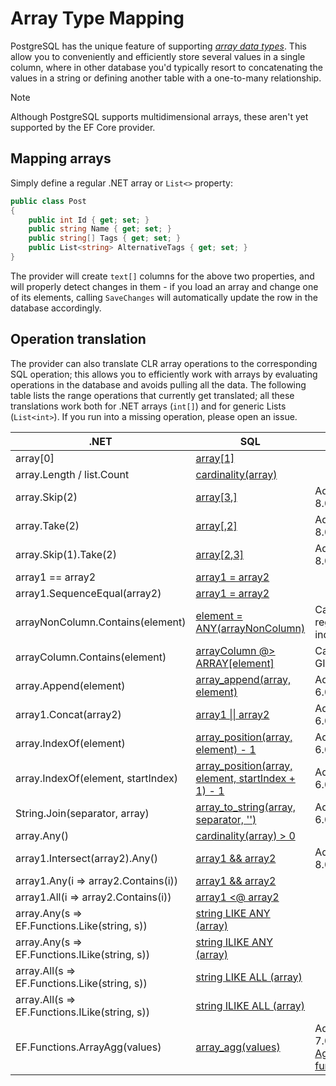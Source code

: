 # Array Type Mapping

PostgreSQL has the unique feature of supporting [*array data types*](https://www.postgresql.org/docs/current/static/arrays.html). This allow you to conveniently and efficiently store several values in a single column, where in other database you'd typically resort to concatenating the values in a string or defining another table with a one-to-many relationship.

> [!NOTE]
> Although PostgreSQL supports multidimensional arrays, these aren't yet supported by the EF Core provider.

## Mapping arrays

Simply define a regular .NET array or `List<>` property:

```c#
public class Post
{
    public int Id { get; set; }
    public string Name { get; set; }
    public string[] Tags { get; set; }
    public List<string> AlternativeTags { get; set; }
}
```

The provider will create `text[]` columns for the above two properties, and will properly detect changes in them - if you load an array and change one of its elements, calling `SaveChanges` will automatically update the row in the database accordingly.

## Operation translation

The provider can also translate CLR array operations to the corresponding SQL operation; this allows you to efficiently work with arrays by evaluating operations in the database and avoids pulling all the data. The following table lists the range operations that currently get translated; all these translations work both for .NET arrays (`int[]`) and for generic Lists (`List<int>`). If you run into a missing operation, please open an issue.

.NET                                          | SQL                                                                                                                                      | Notes
--------------------------------------------- | ---------------------------------------------------------------------------------------------------------------------------------------- | ----
array[0]                                      | [array\[1\]](https://www.postgresql.org/docs/current/arrays.html#ARRAYS-ACCESSING)                                                       |
array.Length / list.Count                     | [cardinality(array)](https://www.postgresql.org/docs/current/static/functions-array.html#ARRAY-FUNCTIONS-TABLE)                          |
array.Skip(2)                                 | [array\[3,\]](https://www.postgresql.org/docs/current/arrays.html#ARRAYS-ACCESSING)                                                      | Added in 8.0
array.Take(2)                                 | [array\[,2\]](https://www.postgresql.org/docs/current/arrays.html#ARRAYS-ACCESSING)                                                      | Added in 8.0
array.Skip(1).Take(2)                         | [array\[2,3\]](https://www.postgresql.org/docs/current/arrays.html#ARRAYS-ACCESSING)                                                     | Added in 8.0
array1 == array2                              | [array1 = array2](https://www.postgresql.org/docs/current/static/arrays.html)                                                            |
array1.SequenceEqual(array2)                  | [array1 = array2](https://www.postgresql.org/docs/current/static/arrays.html)                                                            |
arrayNonColumn.Contains(element)              | [element = ANY(arrayNonColumn)](https://www.postgresql.org/docs/current/static/functions-comparisons.html#AEN21104)                      | Can use regular index
arrayColumn.Contains(element)                 | [arrayColumn @> ARRAY\[element\]](https://www.postgresql.org/docs/current/functions-array.html#ARRAY-OPERATORS-TABLE)                    | Can use GIN index
array.Append(element)                         | [array_append(array, element)](https://www.postgresql.org/docs/current/functions-array.html#ARRAY-FUNCTIONS-TABLE)                       | Added in 6.0
array1.Concat(array2)                         | [array1 \|\| array2](https://www.postgresql.org/docs/current/functions-array.html#ARRAY-FUNCTIONS-TABLE)                                 | Added in 6.0
array.IndexOf(element)                        | [array_position(array, element) - 1](https://www.postgresql.org/docs/current/functions-array.html#ARRAY-FUNCTIONS-TABLE)                 | Added in 6.0
array.IndexOf(element, startIndex)            | [array_position(array, element, startIndex + 1) - 1](https://www.postgresql.org/docs/current/functions-array.html#ARRAY-FUNCTIONS-TABLE) | Added in 6.0
String.Join(separator, array)                 | [array_to_string(array, separator, '')](https://www.postgresql.org/docs/current/functions-array.html#ARRAY-FUNCTIONS-TABLE)              | Added in 6.0
array.Any()                                   | [cardinality(array) > 0](https://www.postgresql.org/docs/current/static/functions-array.html#ARRAY-FUNCTIONS-TABLE)                      |
array1.Intersect(array2).Any()                | [array1 && array2](https://www.postgresql.org/docs/current/functions-array.html#ARRAY-OPERATORS-TABLE)                                   | Added in 8.0
array1.Any(i => array2.Contains(i))           | [array1 && array2](https://www.postgresql.org/docs/current/functions-array.html#ARRAY-OPERATORS-TABLE)                                   |
array1.All(i => array2.Contains(i))           | [array1 <@ array2](https://www.postgresql.org/docs/current/functions-array.html#ARRAY-OPERATORS-TABLE)                                   |
array.Any(s => EF.Functions.Like(string, s))  | [string LIKE ANY (array)](https://www.postgresql.org/docs/current/functions-comparisons.html#id-1.5.8.30.16)                             |
array.Any(s => EF.Functions.ILike(string, s)) | [string ILIKE ANY (array)](https://www.postgresql.org/docs/current/functions-comparisons.html#id-1.5.8.30.16)                            |
array.All(s => EF.Functions.Like(string, s))  | [string LIKE ALL (array)](https://www.postgresql.org/docs/current/functions-comparisons.html#id-1.5.8.30.16)                             |
array.All(s => EF.Functions.ILike(string, s)) | [string ILIKE ALL (array)](https://www.postgresql.org/docs/current/functions-comparisons.html#id-1.5.8.30.16)                            |
EF.Functions.ArrayAgg(values)                 | [array_agg(values)](https://www.postgresql.org/docs/current/functions-aggregate.html#FUNCTIONS-AGGREGATE-TABLE)                          | Added in 7.0, See [Aggregate functions](translations.md#aggregate-functions).
